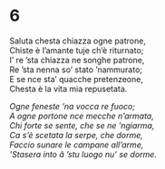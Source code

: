 # 6  
  
Saluta chesta chiazza ogne patrone,  
Chiste è l’amante tuje ch’è riturnato;  
I’ re ’sta chiazza ne songhe patrone,  
Re ’sta nenna so’ stato ’nammurato;  
E se nce sta’ quacche pretenzeone,  
Chesta è la vita mia repusetata.  
  
*Ogne feneste ’na vocca re fuoco;  
A ogne portone nce mecche n’armata,  
Chi forte se sente, che se ne ’ngiarma,  
Ca s’è scetata la serpe, che dorme,  
Faccio sunare le campane all’arme,  
’Stasera into â ’stu luogo nu’ se dorme.*



